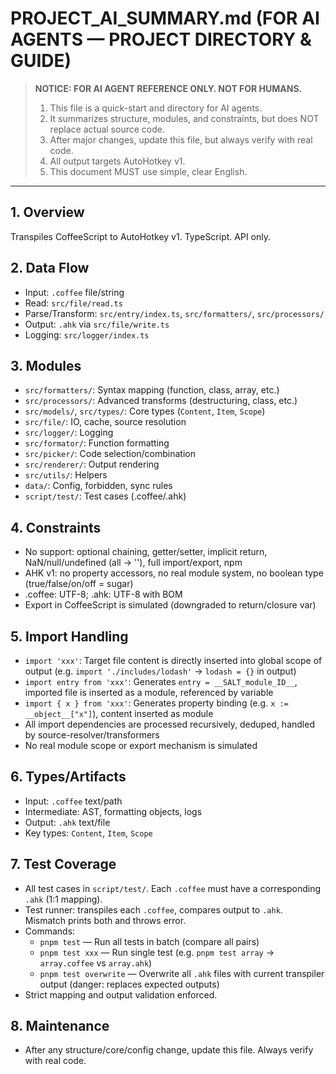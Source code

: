 # PROJECT_AI_SUMMARY.md (FOR AI AGENTS — PROJECT DIRECTORY & GUIDE)

> **NOTICE: FOR AI AGENT REFERENCE ONLY. NOT FOR HUMANS.**
>
> 1. This file is a quick-start and directory for AI agents.
> 2. It summarizes structure, modules, and constraints, but does NOT replace actual source code.
> 3. After major changes, update this file, but always verify with real code.
> 4. All output targets AutoHotkey v1.
> 5. This document MUST use simple, clear English.

---

## 1. Overview

Transpiles CoffeeScript to AutoHotkey v1. TypeScript. API only.

## 2. Data Flow

- Input: `.coffee` file/string
- Read: `src/file/read.ts`
- Parse/Transform: `src/entry/index.ts`, `src/formatters/`, `src/processors/`
- Output: `.ahk` via `src/file/write.ts`
- Logging: `src/logger/index.ts`

## 3. Modules

- `src/formatters/`: Syntax mapping (function, class, array, etc.)
- `src/processors/`: Advanced transforms (destructuring, class, etc.)
- `src/models/`, `src/types/`: Core types (`Content`, `Item`, `Scope`)
- `src/file/`: IO, cache, source resolution
- `src/logger/`: Logging
- `src/formator/`: Function formatting
- `src/picker/`: Code selection/combination
- `src/renderer/`: Output rendering
- `src/utils/`: Helpers
- `data/`: Config, forbidden, sync rules
- `script/test/`: Test cases (.coffee/.ahk)

## 4. Constraints

- No support: optional chaining, getter/setter, implicit return, NaN/null/undefined (all → ''), full import/export, npm
- AHK v1: no property accessors, no real module system, no boolean type (true/false/on/off = sugar)
- .coffee: UTF-8; .ahk: UTF-8 with BOM
- Export in CoffeeScript is simulated (downgraded to return/closure var)

## 5. Import Handling

- `import 'xxx'`: Target file content is directly inserted into global scope of output (e.g. `import './includes/lodash'` → `lodash = {}` in output)
- `import entry from 'xxx'`: Generates `entry = __SALT_module_ID__`, imported file is inserted as a module, referenced by variable
- `import { x } from 'xxx'`: Generates property binding (e.g. `x := __object__["x"]`), content inserted as module
- All import dependencies are processed recursively, deduped, handled by source-resolver/transformers
- No real module scope or export mechanism is simulated

## 6. Types/Artifacts

- Input: `.coffee` text/path
- Intermediate: AST, formatting objects, logs
- Output: `.ahk` text/file
- Key types: `Content`, `Item`, `Scope`

## 7. Test Coverage

- All test cases in `script/test/`. Each `.coffee` must have a corresponding `.ahk` (1:1 mapping).
- Test runner: transpiles each `.coffee`, compares output to `.ahk`. Mismatch prints both and throws error.
- Commands:
  - `pnpm test` — Run all tests in batch (compare all pairs)
  - `pnpm test xxx` — Run single test (e.g. `pnpm test array` → `array.coffee` vs `array.ahk`)
  - `pnpm test overwrite` — Overwrite all `.ahk` files with current transpiler output (danger: replaces expected outputs)
- Strict mapping and output validation enforced.

## 8. Maintenance

- After any structure/core/config change, update this file. Always verify with real code.
